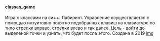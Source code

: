 #### classes_game
Игра с классами на си++. Лабиринт.
Управление осуществляется с помощью интуитовно понятно подобранных клавиш на клавиатуре по типо стрелки вправо, стрелки влево и так далее.
Цель - дойти до выделеной точки и узнать, что будет после этого.
Создана в 2019
[img](game.gif)
